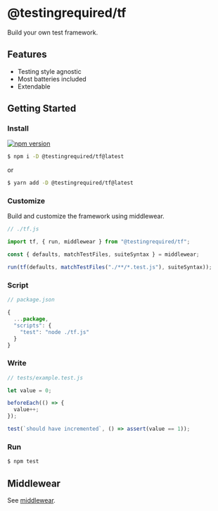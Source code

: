 # @testingrequired/tf

Build your own test framework.

## Features

- Testing style agnostic
- Most batteries included
- Extendable

## Getting Started

### Install

[![npm version](https://badge.fury.io/js/%40testingrequired%2Ftf.svg)](https://badge.fury.io/js/%40testingrequired%2Ftf)

```bash
$ npm i -D @testingrequired/tf@latest
```

or

```bash
$ yarn add -D @testingrequired/tf@latest
```

### Customize

Build and customize the framework using middlewear.

```javascript
// ./tf.js

import tf, { run, middlewear } from "@testingrequired/tf";

const { defaults, matchTestFiles, suiteSyntax } = middlewear;

run(tf(defaults, matchTestFiles("./**/*.test.js"), suiteSyntax));
```

### Script

```javascript
// package.json

{
  ...package,
  "scripts": {
    "test": "node ./tf.js"
  }
}
```

### Write

```javascript
// tests/example.test.js

let value = 0;

beforeEach(() => {
  value++;
});

test(`should have incremented`, () => assert(value == 1));
```

### Run

```bash
$ npm test
```

## Middlewear

See [middlewear](MIDDLEWEAR.md).
